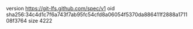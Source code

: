 version https://git-lfs.github.com/spec/v1
oid sha256:34c4d1c7f6a743f7ab95fc54cfd8a06054f5370da886411f2888a171108f3764
size 4222
